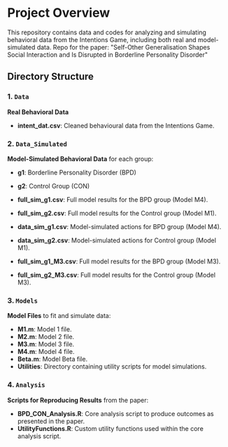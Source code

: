 # Project Overview

This repository contains data and codes for analyzing and simulating behavioral data from the Intentions Game, including both real and model-simulated data. Repo for the paper: "Self-Other Generalisation Shapes Social Interaction and Is Disrupted in Borderline Personality Disorder"

## Directory Structure

### 1. `Data`
**Real Behavioral Data**

- **intent_dat.csv**: Cleaned behavioural data from the Intentions Game.

### 2. `Data_Simulated`
**Model-Simulated Behavioral Data** for each group:
  - **g1**: Borderline Personality Disorder (BPD)
  - **g2**: Control Group (CON)

- **full_sim_g1.csv**: Full model results for the BPD group (Model M4).
- **full_sim_g2.csv**: Full model results for the Control group (Model M1).
- **data_sim_g1.csv**: Model-simulated actions for BPD group (Model M4).
- **data_sim_g2.csv**: Model-simulated actions for Control group (Model M1).
- **full_sim_g1_M3.csv**: Full model results for the BPD group (Model M3).
- **full_sim_g2_M3.csv**: Full model results for the Control group (Model M3).

### 3. `Models`
**Model Files** to fit and simulate data:

- **M1.m**: Model 1 file.
- **M2.m**: Model 2 file.
- **M3.m**: Model 3 file.
- **M4.m**: Model 4 file.
- **Beta.m**: Model Beta file.
- **Utilities**: Directory containing utility scripts for model simulations.

### 4. `Analysis`
**Scripts for Reproducing Results** from the paper:

- **BPD_CON_Analysis.R**: Core analysis script to produce outcomes as presented in the paper.
- **UtilityFunctions.R**: Custom utility functions used within the core analysis script.
    
